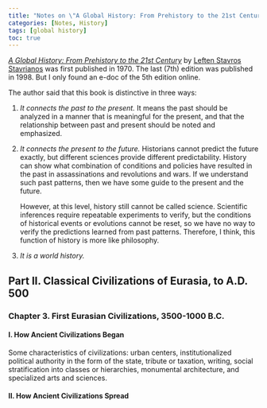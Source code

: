 ```yaml
---
title: "Notes on \"A Global History: From Prehistory to the 21st Century, 5th Edition\""
categories: [Notes, History]
tags: [global history]
toc: true
---
```


[*A Global History: From Prehistory to the 21st Century*](https://www.amazon.com/dp/0139238972) by [Leften Stavros Stavrianos](https://en.wikipedia.org/wiki/L._S._Stavrianos) was first published in 1970. The last (7th) edition was published in 1998. But I only found an e-doc of the 5th edition online.

The author said that this book is distinctive in three ways:

1. *It connects the past to the present.* It means the past should be analyzed in a manner that is meaningful for the present, and that the relationship between past and present should be noted and emphasized.
2. *It connects the present to the future.* Historians cannot predict the future exactly, but different sciences provide different predictability. History can show what combination of conditions and policies have resulted in the past in assassinations and revolutions and wars. If we understand such past patterns, then we have some guide to the present and the future.

   However, at this level, history still cannot be called science. Scientific inferences require repeatable experiments to verify, but the conditions of historical events or evolutions cannot be reset, so we have no way to verify the predictions learned from past patterns. Therefore, I think, this function of history is more like philosophy.

3. *It is a world history.*

## Part II. Classical Civilizations of Eurasia, to A.D. 500

### Chapter 3. First Eurasian Civilizations, 3500-1000 B.C.

#### I. How Ancient Civilizations Began

Some characteristics of civilizations: urban centers, institutionalized political authority in the form of the state, tribute or taxation, writing, social stratification into classes or hierarchies, monumental architecture, and specialized arts and sciences.

#### II. How Ancient Civilizations Spread
